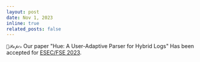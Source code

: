 ```yaml
---
layout: post
date: Nov 1, 2023
inline: true
related_posts: false
---
```


`💜𝒫𝒶𝓅𝑒𝓇` Our paper "Hue: A User-Adaptive Parser for Hybrid Logs" Has been accepted for [ESEC/FSE 2023](https://2023.esec-fse.org/).

<!-- `💜𝒫𝒶𝓅𝑒𝓇` `🩵𝒜𝔀𝒶𝓇𝒹` `🤍𝒮𝓮𝑟𝓋𝒾𝓬𝓮` `💛𝑪𝑜𝓃𝒻𝑒𝓇𝑒𝓃𝒸𝓮` -->
